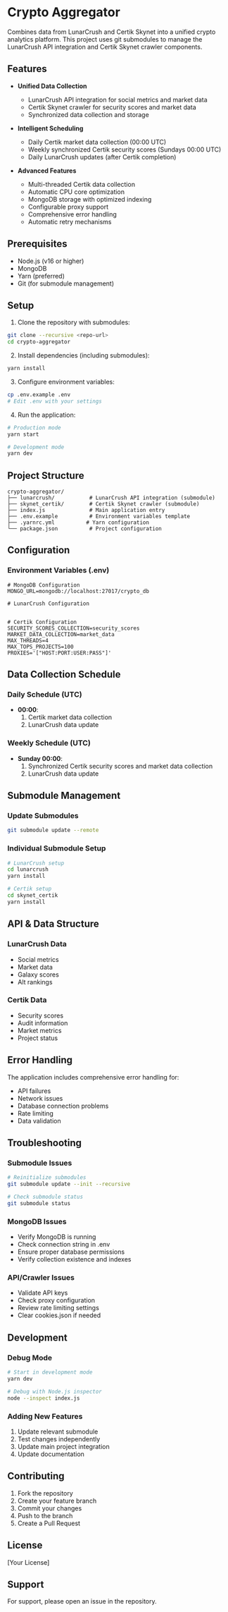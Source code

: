 # Crypto Aggregator

Combines data from LunarCrush and Certik Skynet into a unified crypto analytics platform. This project uses git submodules to manage the LunarCrush API integration and Certik Skynet crawler components.

## Features

- **Unified Data Collection**

  - LunarCrush API integration for social metrics and market data
  - Certik Skynet crawler for security scores and market data
  - Synchronized data collection and storage

- **Intelligent Scheduling**

  - Daily Certik market data collection (00:00 UTC)
  - Weekly synchronized Certik security scores (Sundays 00:00 UTC)
  - Daily LunarCrush updates (after Certik completion)

- **Advanced Features**
  - Multi-threaded Certik data collection
  - Automatic CPU core optimization
  - MongoDB storage with optimized indexing
  - Configurable proxy support
  - Comprehensive error handling
  - Automatic retry mechanisms

## Prerequisites

- Node.js (v16 or higher)
- MongoDB
- Yarn (preferred)
- Git (for submodule management)

## Setup

1. Clone the repository with submodules:

```bash
git clone --recursive <repo-url>
cd crypto-aggregator
```

2. Install dependencies (including submodules):

```bash
yarn install
```

3. Configure environment variables:

```bash
cp .env.example .env
# Edit .env with your settings
```

4. Run the application:

```bash
# Production mode
yarn start

# Development mode
yarn dev
```

## Project Structure

```
crypto-aggregator/
├── lunarcrush/           # LunarCrush API integration (submodule)
├── skynet_certik/        # Certik Skynet crawler (submodule)
├── index.js              # Main application entry
├── .env.example          # Environment variables template
├── .yarnrc.yml          # Yarn configuration
└── package.json          # Project configuration
```

## Configuration

### Environment Variables (.env)

```env
# MongoDB Configuration
MONGO_URL=mongodb://localhost:27017/crypto_db

# LunarCrush Configuration


# Certik Configuration
SECURITY_SCORES_COLLECTION=security_scores
MARKET_DATA_COLLECTION=market_data
MAX_THREADS=4
MAX_TOPS_PROJECTS=100
PROXIES='["HOST:PORT:USER:PASS"]'
```

## Data Collection Schedule

### Daily Schedule (UTC)

- **00:00**:
  1. Certik market data collection
  2. LunarCrush data update

### Weekly Schedule (UTC)

- **Sunday 00:00**:
  1. Synchronized Certik security scores and market data collection
  2. LunarCrush data update

## Submodule Management

### Update Submodules

```bash
git submodule update --remote
```

### Individual Submodule Setup

```bash
# LunarCrush setup
cd lunarcrush
yarn install

# Certik setup
cd skynet_certik
yarn install
```

## API & Data Structure

### LunarCrush Data

- Social metrics
- Market data
- Galaxy scores
- Alt rankings

### Certik Data

- Security scores
- Audit information
- Market metrics
- Project status

## Error Handling

The application includes comprehensive error handling for:

- API failures
- Network issues
- Database connection problems
- Rate limiting
- Data validation

## Troubleshooting

### Submodule Issues

```bash
# Reinitialize submodules
git submodule update --init --recursive

# Check submodule status
git submodule status
```

### MongoDB Issues

- Verify MongoDB is running
- Check connection string in .env
- Ensure proper database permissions
- Verify collection existence and indexes

### API/Crawler Issues

- Validate API keys
- Check proxy configuration
- Review rate limiting settings
- Clear cookies.json if needed

## Development

### Debug Mode

```bash
# Start in development mode
yarn dev

# Debug with Node.js inspector
node --inspect index.js
```

### Adding New Features

1. Update relevant submodule
2. Test changes independently
3. Update main project integration
4. Update documentation

## Contributing

1. Fork the repository
2. Create your feature branch
3. Commit your changes
4. Push to the branch
5. Create a Pull Request

## License

[Your License]

## Support

For support, please open an issue in the repository.

